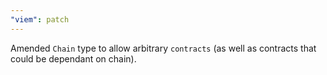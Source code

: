 ```yaml
---
"viem": patch
---
```


Amended `Chain` type to allow arbitrary `contracts` (as well as contracts that could be dependant on chain).
